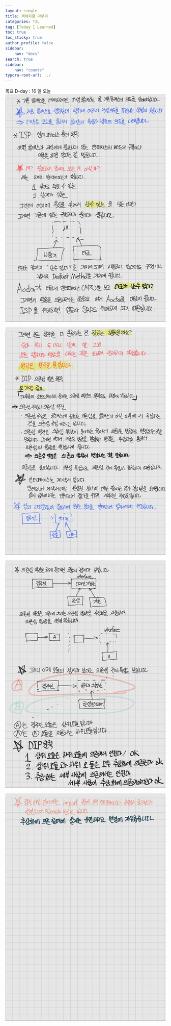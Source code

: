 ```yaml
---
layout: single
title: 객체지향 마무리
categories: TIL
tag: [Today I Learned]
toc: true
toc_sticky: true
author_profile: false
sidebar:
    nav: "docs"
search: true
sidebar:
    nav: "counts"
typora-root-url: ../
---
```

목표 D-day : 16 일
오늘![KakaoTalk_20241120_181930238_08](/images/2024-11-18-til-20241118/KakaoTalk_20241120_181930238_08.jpg)

![KakaoTalk_20241120_181930238_09](/images/2024-11-18-til-20241118/KakaoTalk_20241120_181930238_09.jpg)

![KakaoTalk_20241120_181930238_10](/images/2024-11-18-til-20241118/KakaoTalk_20241120_181930238_10.jpg)

![KakaoTalk_20241120_181930238_11](/images/2024-11-18-til-20241118/KakaoTalk_20241120_181930238_11.jpg)
